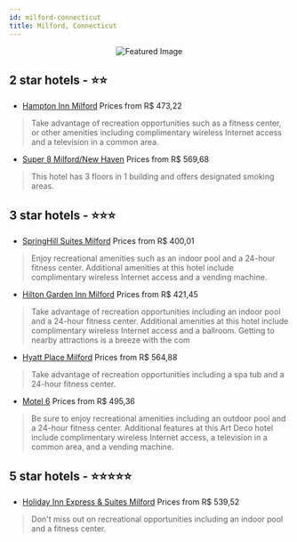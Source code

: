 ```yaml
---
id: milford-connecticut
title: Milford, Connecticut
---
```


<center><img src="https://i.travelapi.com/hotels/1000000/490000/487700/487605/e2a09a54_z.jpg" alt="Featured Image" /></center>


##  2 star hotels - ⭐️⭐️

-    [Hampton Inn Milford](https://us.hurb.com/hotels/milford/hampton-inn-milford-JNP-JP186635?cmp=18055) Prices from R$ 473,22
   > Take advantage of recreation opportunities such as a fitness center, or other amenities including complimentary wireless Internet access and a television in a common area.
-    [Super 8 Milford/New Haven](https://us.hurb.com/hotels/milford/super-8-milford-new-haven-JNP-JP079296?cmp=18055) Prices from R$ 569,68
   > This hotel has 3 floors in 1 building and offers designated smoking areas.

##  3 star hotels - ⭐️⭐️⭐️

-    [SpringHill Suites Milford](https://us.hurb.com/hotels/milford/springhill-suites-milford-JNP-JP079295?cmp=18055) Prices from R$ 400,01
   > Enjoy recreational amenities such as an indoor pool and a 24-hour fitness center. Additional amenities at this hotel include complimentary wireless Internet access and a vending machine.
-    [Hilton Garden Inn Milford](https://us.hurb.com/hotels/milford/hilton-garden-inn-milford-JNP-JP079292?cmp=18055) Prices from R$ 421,45
   > Take advantage of recreation opportunities including an indoor pool and a 24-hour fitness center. Additional amenities at this hotel include complimentary wireless Internet access and a ballroom. Getting to nearby attractions is a breeze with the com
-    [Hyatt Place Milford](https://us.hurb.com/hotels/milford/hyatt-place-milford-JNP-JP985322?cmp=18055) Prices from R$ 564,88
   > Take advantage of recreation opportunities including a spa tub and a 24-hour fitness center.
-    [Motel 6](https://us.hurb.com/hotels/milford/motel-6-JNP-JP908558?cmp=18055) Prices from R$ 495,36
   > Be sure to enjoy recreational amenities including an outdoor pool and a 24-hour fitness center. Additional features at this Art Deco hotel include complimentary wireless Internet access, a television in a common area, and a vending machine.

##  5 star hotels - ⭐️⭐️⭐️⭐️⭐️

-    [Holiday Inn Express & Suites Milford](https://us.hurb.com/hotels/milford/holiday-inn-express-suites-milford-JNP-JP740580?cmp=18055) Prices from R$ 539,52
   > Don't miss out on recreational opportunities including an indoor pool and a fitness center.
